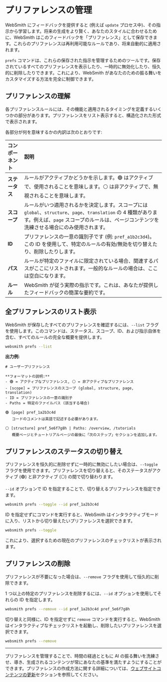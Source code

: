 # プリファレンスの管理

WebSmith にフィードバックを提供すると (例えば `update` プロセス中)、その指示から学習します。将来の生成をより賢く、あなたのスタイルに合わせるために、WebSmith はこのフィードバックを「プリファレンス」として保存できます。これらのプリファレンスは再利用可能なルールであり、将来自動的に適用されます。

`prefs` コマンドは、これらの保存された指示を管理するためのツールです。保存されているすべてのプリファレンスを表示したり、一時的に無効化したり、恒久的に削除したりできます。これにより、WebSmith があなたのための振る舞いをカスタマイズする方法を完全に制御できます。

## プリファレンスの理解

各プリファレンスルールには、その機能と適用されるタイミングを定義するいくつかの部分があります。プリファレンスをリスト表示すると、構造化された形式で表示されます。

各部分が何を意味するかの内訳は次のとおりです:

| コンポーネント | 説明 |
| :--- | :--- |
| **ステータス** | ルールがアクティブかどうかを示します。🟢 はアクティブで、使用されることを意味します。⚪ は非アクティブで、無視されることを意味します。 |
| **スコープ** | ルールがいつ適用されるかを決定します。スコープには `global`、`structure`、`page`、`translation` の 4 種類があります。例えば、`page` スコープのルールは、ページコンテンツを洗練させる場合にのみ使用されます。 |
| **ID** | プリファレンスの一意の識別子です (例: `pref_a1b2c3d4`)。この ID を使用して、特定のルールの有効/無効を切り替えたり、削除したりします。 |
| **パス** | ルールが特定のファイルに限定されている場合、関連するパスがここにリストされます。一般的なルールの場合は、ここは空白になります。 |
| **ルール** | WebSmith が従う実際の指示です。これは、あなたが提供したフィードバックの簡潔な要約です。 |

## 全プリファレンスのリスト表示

WebSmith が保存したすべてのプリファレンスを確認するには、`--list` フラグを使用します。このコマンドは、ステータス、スコープ、ID、および指示自体を含む、すべてのルールの完全な概要を提供します。

```bash コマンド icon=lucide:terminal
websmith prefs --list
```

**出力例:**

```text 出力例
# ユーザープリファレンス

**フォーマットの説明:**
- 🟢 = アクティブなプリファレンス, ⚪ = 非アクティブなプリファレンス
- [scope] = プリファレンスのスコープ (global, structure, page, translation)
- ID = プリファレンスの一意の識別子
- Paths = 特定のファイルパス (該当する場合)

🟢 [page] pref_1a2b3c4d
   コードのコメントは英語で記述する必要があります。

⚪ [structure] pref_5e6f7g8h | Paths: /overview, /tutorials
   概要ページとチュートリアルページの最後に「次のステップ」セクションを追加します。
```

## プリファレンスのステータスの切り替え

プリファレンスを恒久的に削除せずに一時的に無効にしたい場合は、`--toggle` フラグを使用できます。プリファレンスを切り替えると、そのステータスがアクティブ (🟢) と非アクティブ (⚪) の間で切り替わります。

`--id` オプションで ID を指定することで、切り替えるプリファレンスを指定できます。

```bash コマンド icon=lucide:terminal
websmith prefs --toggle --id pref_1a2b3c4d
```

ID を指定せずにコマンドを実行すると、WebSmith はインタラクティブモードに入り、リストから切り替えたいプリファレンスを選択できます。

```bash コマンド icon=lucide:terminal
websmith prefs --toggle
```

これにより、選択するための現在のプリファレンスのチェックリストが表示されます。

## プリファレンスの削除

プリファレンスが不要になった場合は、`--remove` フラグを使用して恒久的に削除できます。

1 つ以上の特定のプリファレンスを削除するには、`--id` オプションを使用してそれらの ID を指定します。

```bash コマンド icon=lucide:terminal
websmith prefs --remove --id pref_1a2b3c4d pref_5e6f7g8h
```

切り替えと同様に、ID を指定せずに `remove` コマンドを実行すると、WebSmith はインタラクティブなチェックリストを起動し、削除したいプリファレンスを選択できます。

```bash コマンド icon=lucide:terminal
websmith prefs --remove
```

---

プリファレンスを管理することで、時間の経過とともに AI の振る舞いを洗練させ、導き、生成されるコンテンツが常にあなたの基準を満たすようにすることができます。プリファレンスの作成方法に関する詳細については、[ウェブサイトコンテンツの更新](./core-tasks-updating-website-content.md)セクションを参照してください。